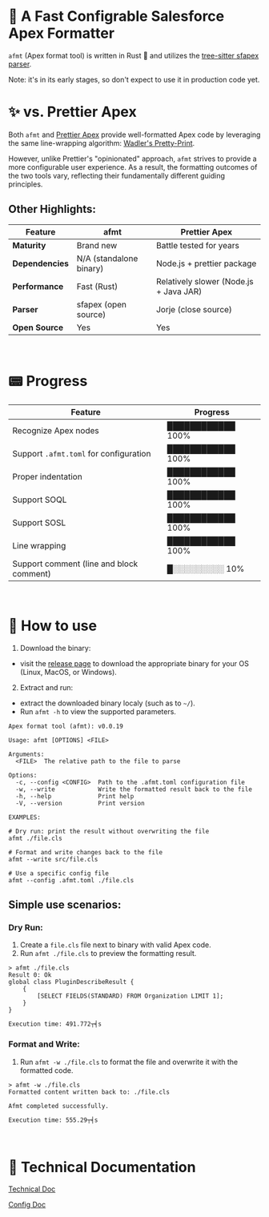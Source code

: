 # 🚀 A Fast Configrable Salesforce Apex Formatter

`afmt` (Apex format tool) is written in Rust 🦀 and utilizes the [tree-sitter sfapex parser](https://github.com/aheber/tree-sitter-sfapex).

Note: it's in its early stages, so don't expect to use it in production code yet.

# ✨ vs. Prettier Apex

Both `afmt` and [Prettier Apex](https://github.com/dangmai/prettier-plugin-apex)
provide well-formatted Apex code by leveraging the same line-wrapping algorithm:
[Wadler's
Pretty-Print](https://homepages.inf.ed.ac.uk/wadler/papers/prettier/prettier.pdf).

However, unlike Prettier's "opinionated" approach, `afmt` strives to provide a
more configurable user experience. As a result, the formatting outcomes
of the two tools vary, reflecting their fundamentally different guiding
principles.
<br>

## Other Highlights:

| Feature                   | afmt                                      | Prettier Apex                             |
|---------------------------|-------------------------------------------|-------------------------------------------|
| **Maturity**              | Brand new | Battle tested for years|
| **Dependencies**       | N/A (standalone binary) | Node.js + prettier package|
| **Performance**            |Fast (Rust) |Relatively slower (Node.js + Java JAR)|
| **Parser**            |sfapex (open source) |Jorje (close source)|
| **Open Source**           | Yes| Yes|

<br>

# 📟 Progress

| Feature                                         | Progress       |
| ----------------------------------------------- | -------------- |
| Recognize Apex nodes                            | ████████████ 100%  |
| Support `.afmt.toml` for configuration          | ████████████ 100%         |
| Proper indentation                              | ████████████ 100%  |
| Support SOQL                                    | ████████████ 100%  |
| Support SOSL                                    | ████████████ 100%  |
| Line wrapping               | ████████████ 100%  |
| Support comment (line and block comment)| █░░░░░░░░░ 10%  |

<br>

# 🔧 How to use

1. Download the binary:
- visit the [release page](https://github.com/xixiaofinland/afmt/releases/latest)
to download the appropriate binary for your OS (Linux, MacOS, or Windows).

2. Extract and run:
- extract the downloaded binary localy (such as to `~/`).
- Run `afmt -h` to view the supported parameters.

```
Apex format tool (afmt): v0.0.19

Usage: afmt [OPTIONS] <FILE>

Arguments:
  <FILE>  The relative path to the file to parse

Options:
  -c, --config <CONFIG>  Path to the .afmt.toml configuration file
  -w, --write            Write the formatted result back to the file
  -h, --help             Print help
  -V, --version          Print version

EXAMPLES:

# Dry run: print the result without overwriting the file
afmt ./file.cls

# Format and write changes back to the file
afmt --write src/file.cls

# Use a specific config file
afmt --config .afmt.toml ./file.cls
```

## Simple use scenarios:

### Dry Run:

1. Create a `file.cls` file next to binary with valid Apex code.
2. Run `afmt ./file.cls` to preview the formatting result.

```
> afmt ./file.cls
Result 0: Ok
global class PluginDescribeResult {
    {
        [SELECT FIELDS(STANDARD) FROM Organization LIMIT 1];
    }
}

Execution time: 491.772┬╡s
```

### Format and Write:

1. Run `afmt -w ./file.cls` to format the file and overwrite it with the
   formatted code.

```
> afmt -w ./file.cls
Formatted content written back to: ./file.cls

Afmt completed successfully.

Execution time: 555.29┬╡s
```
<br>

# 📡 Technical Documentation

[Technical Doc](md/Technical.md)

[Config Doc](md/Settings.md)
